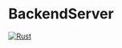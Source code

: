 # BackendServer
[![Rust](https://github.com/DianaSensei/Rust-Actix-Server/actions/workflows/rust.yml/badge.svg?branch=master)](https://github.com/DianaSensei/Rust-Actix-Server/actions/workflows/rust.yml)
